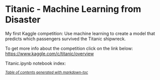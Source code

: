 # Titanic - Machine Learning from Disaster

My first Kaggle competition: Use machine learning to create a model that predicts which passengers survived the Titanic shipwreck.

To get more info about the competition click on the link below:<br>
https://www.kaggle.com/c/titanic/overview


Titanic.ipynb notebook index:



<small><i><a href='http://ecotrust-canada.github.io/markdown-toc/'>Table of contents generated with markdown-toc</a></i></small>
